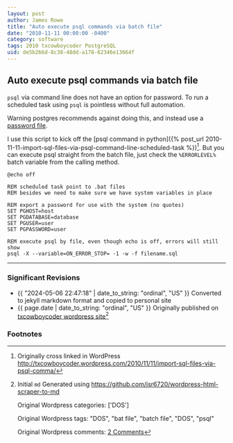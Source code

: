 ```yaml
---
layout: post
author: James Rowe
title: "Auto execute psql commands via batch file"
date: "2010-11-11 00:00:00 -0400"
category: software
tags: 2010 txcowboycoder PostgreSQL
uid: de5b266d-8c38-48dd-a178-62346e13664f
---
```


## Auto execute psql commands via batch file

`psql` via command line does not have an option for password. To run a scheduled task using `psql` is pointless without full automation.

Warning postgres recommends against doing this, and instead use a [password file](http://www.postgresql.org/docs/8.4/interactive/libpq-pgpass.html).

I use this script to kick off the [psql command in python]({% post_url 2010-11-11-import-sql-files-via-psql-command-line-scheduled-task %})[^original-link]. But you can execute psql straight from the batch file, just check the `%ERRORLEVEL%` batch variable from the calling method.


```batch
@echo off

REM scheduled task point to .bat files
REM besides we need to make sure we have system variables in place

REM export a password for use with the system (no quotes)
SET PGHOST=host
SET PGDATABASE=database
SET PGUSER=user
SET PGPASSWORD=user

REM execute psql by file, even though echo is off, errors will still show
psql -X --variable=ON_ERROR_STOP= -1 -w -f filename.sql

```

---

### Significant Revisions

- {{ "2024-05-06 22:47:18" | date_to_string: "ordinal", "US" }} Converted to jekyll markdown format and copied to personal site
- {{ page.date | date_to_string: "ordinal", "US" }} Originally published on [txcowboycoder wordpress site](https://txcowboycoder.wordpress.com/2010/11/11/auto-execute-psql-commands-via-batch-file/)[^draft]

### Footnotes

[^original-link]: Originally cross linked in WordPress http://txcowboycoder.wordpress.com/2010/11/11/import-sql-files-via-psql-comma/

[^draft]: Initial `md` Generated using <https://github.com/jsr6720/wordpress-html-scraper-to-md>

    Original Wordpress categories: ['DOS']

    Original Wordpress tags: "DOS", "bat file", "batch file", "DOS", "psql"

    Original Wordpress comments: <a href="https://txcowboycoder.wordpress.com/2010/11/11/auto-execute-psql-commands-via-batch-file/#comments">2 Comments</a>
